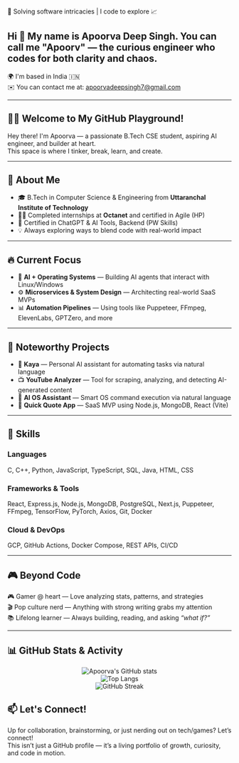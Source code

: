 🌟 Solving software intricacies | I code to explore 📈


Hi 👋 My name is Apoorva Deep Singh. You can call me "Apoorv" — the curious engineer who codes for both clarity and chaos.
---




🌍 I'm based in India 🇮🇳  
✉️ You can contact me at: apoorvadeepsingh7@gmail.com

---

## 👨‍💻 Welcome to My GitHub Playground!

Hey there! I'm Apoorva — a passionate B.Tech CSE student, aspiring AI engineer, and builder at heart.  
This space is where I tinker, break, learn, and create.

---

## 🚀 About Me

- 🎓 B.Tech in Computer Science & Engineering from **Uttaranchal Institute of Technology**
- 🧑‍💻 Completed internships at **Octanet** and certified in Agile (HP)
- 🤖 Certified in ChatGPT & AI Tools, Backend (PW Skills)
- 💡 Always exploring ways to blend code with real-world impact

---

## 🔥 Current Focus

- 🧠 **AI + Operating Systems** — Building AI agents that interact with Linux/Windows
- ⚙️ **Microservices & System Design** — Architecting real-world SaaS MVPs
- 📊 **Automation Pipelines** — Using tools like Puppeteer, FFmpeg, ElevenLabs, GPTZero, and more

---

## 🧪 Noteworthy Projects

- 🧠 **Kaya** — Personal AI assistant for automating tasks via natural language
- 📺 **YouTube Analyzer** — Tool for scraping, analyzing, and detecting AI-generated content
- 🤖 **AI OS Assistant** — Smart OS command execution via natural language
- 🧾 **Quick Quote App** — SaaS MVP using Node.js, MongoDB, React (Vite)

---

## 🎯 Skills

### Languages  
C, C++, Python, JavaScript, TypeScript, SQL, Java, HTML, CSS

### Frameworks & Tools  
React, Express.js, Node.js, MongoDB, PostgreSQL, Next.js, Puppeteer, FFmpeg, TensorFlow, PyTorch, Axios, Git, Docker

### Cloud & DevOps  
GCP, GitHub Actions, Docker Compose, REST APIs, CI/CD

---

## 🎮 Beyond Code

🎮 Gamer @ heart — Love analyzing stats, patterns, and strategies  
🎬 Pop culture nerd — Anything with strong writing grabs my attention  
📚 Lifelong learner — Always building, reading, and asking *“what if?”*

---
## 📊 GitHub Stats & Activity

<div align="center">
  
  ![Apoorva's GitHub stats](https://github-readme-stats.vercel.app/api?username=apoorvasingh&show_icons=true&theme=radical&border_radius=10)  
  ![Top Langs](https://github-readme-stats.vercel.app/api/top-langs/?username=apoorvasingh&layout=compact&theme=tokyonight&border_radius=10)  
  ![GitHub Streak](https://streak-stats.demolab.com?user=apoorvasingh&theme=highcontrast&border_radius=10)

</div>

## 📫 Let's Connect!

Up for collaboration, brainstorming, or just nerding out on tech/games? Let’s connect!  
This isn’t just a GitHub profile — it’s a living portfolio of growth, curiosity, and code in motion.
